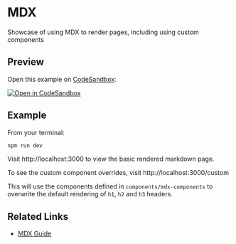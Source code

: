 # MDX

Showcase of using MDX to render pages, including using custom components

## Preview

Open this example on [CodeSandbox](https://codesandbox.com):

[![Open in CodeSandbox](https://codesandbox.io/static/img/play-codesandbox.svg)](https://codesandbox.io/s/github/remix-run/examples/tree/main/mdx)

## Example

From your terminal:

```sh
npm run dev
```

Visit http://localhost:3000 to view the basic rendered markdown page.

To see the custom component overrides, visit http://localhost:3000/custom

This will use the components defined in `components/mdx-components` to overwrite the default rendering of `h1`, `h2` and `h3` headers.

## Related Links

- [MDX Guide](https://remix.run/docs/en/v1/guides/mdx)

